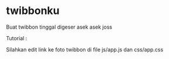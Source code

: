 # twibbonku
Buat twibbon tinggal digeser asek asek joss

Tutorial : 

Silahkan edit link ke foto twibbon di file js/app.js dan css/app.css
